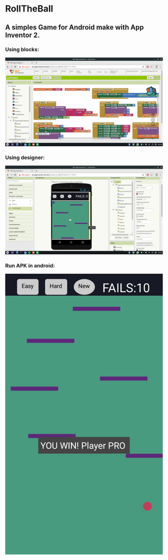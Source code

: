 # RollTheBall
## A simples Game for Android make with App Inventor 2.

### Using blocks:
![](https://github.com/JuniorCriste/RollTheBall/blob/master/assets/printscreens/back.png)

### Using designer:
![](https://github.com/JuniorCriste/RollTheBall/blob/master/src/Screen%201/designer.jpeg)

### Run APK in android:
![](https://github.com/JuniorCriste/RollTheBall/blob/master/assets/printscreens/winnerPro.jpeg)

